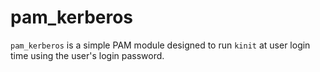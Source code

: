 # pam_kerberos

`pam_kerberos` is a simple PAM module designed to run `kinit` at user login
time using the user's login password.
